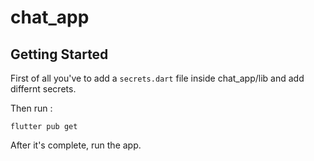# chat_app



## Getting Started

First of all you've to add a `secrets.dart` file inside chat_app/lib and add differnt secrets.

Then run : 

`flutter pub get`

After it's complete, run the app.

